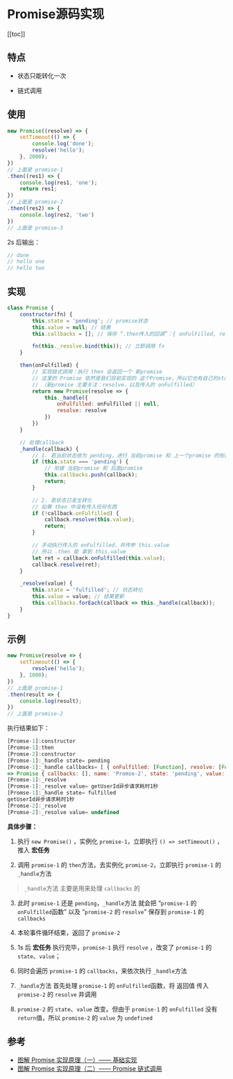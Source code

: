 # Promise源码实现

[[toc]]

## 特点
 - 状态只能转化一次
 
 - 链式调用

## 使用
```js
new Promise((resolve) => {
    setTimeout(() => {
        console.log('done');
        resolve('hello');
    }, 2000);
})
// 上面是 promise-1
.then((res1) => {
    console.log(res1, 'one');
    return res1;
})
// 上面是 promise-2
.then((res2) => {
    console.log(res2, 'two')
})
// 上面是 promise-3
```

2s 后输出：
```js
// done
// hello one
// hello two
```

## 实现
```js
class Promise {
    constructor(fn) {
        this.state = 'pending'; // promise状态
        this.value = null; // 结果
        this.callbacks = []; // 保存 “.then传入的回调”：{ onFulFilled, resolve }

        fn(this._resolve.bind(this)); // 立即调用 fn
    }

    then(onFulfilled) {
        // 实现链式调用：执行 then 会返回一个 新promise
        // 这里的 Promise 依然是我们目前实现的 这个Promise，所以它也有自己的state、value、callbacks
        // （新promise 主要关注：resolve，以及传入的 onFulfilled）
        return new Promise(resolve => {
            this._handle({
                onFulfilled: onFulfilled || null,
                resolve: resolve
            })
        })
    }

    // 处理callback
    _handle(callback) {
        // 1. 若当前状态依为 pending，进行 当前promise 和 上一个promise 的衔接
        if (this.state === 'pending') {
            // 衔接 当前promise 和 后面promise
            this.callbacks.push(callback);
            return;
        }

        // 2. 若状态已发生转化
        // 如果 then 中没有传入任何东西
        if (!callback.onFulfilled) {
            callback.resolve(this.value);
            return;
        }

        // 手动执行传入的 onFulfilled，并传参 this.value
        // 所以 .then 能 拿到 this.value
        let ret = callback.onFulfilled(this.value);
        callback.resolve(ret);
    }

    _resolve(value) {
        this.state = 'fulfilled'; // 状态转化
        this.value = value; // 结果更新
        this.callbacks.forEach(callback => this._handle(callback));
    }
}
```
## 示例
```js
new Promise(resolve => {
    setTimeout(() => {
        resolve('hello');
    }, 1000);
})
// 上面是 promise-1
.then(result => {
    console.log(result);
})
// 上面是 promise-2
```

执行结果如下：
```js
[Promse-1]:constructor
[Promse-1]:then
[Promse-2]:constructor
[Promse-1]:_handle state= pending
[Promse-1]:_handle callbacks= [ { onFulfilled: [Function], resolve: [Function] } ]
=> Promise { callbacks: [], name: 'Promse-2', state: 'pending', value: null }
[Promse-1]:_resolve
[Promse-1]:_resolve value= getUserId异步请求耗时1秒
[Promse-1]:_handle state= fulfilled
getUserId异步请求耗时1秒
[Promse-2]:_resolve
[Promse-2]:_resolve value= undefined
```

**具体步骤：**

1. 执行 `new Promise()` ，实例化 `promise-1`，立即执行 `() => setTimeout()` ，推入 **宏任务**

2. 调用 `promise-1` 的 `then`方法，去实例化 `promise-2`，立即执行 `promise-1` 的 `_handle`方法
> `_handle`方法 主要是用来处理 `callbacks` 的

3. 此时 `promise-1` 还是 `pending`，`_handle`方法 就会把 “`promise-1` 的 `onFulfilled`函数” 以及 “`promise-2` 的 `resolve`”  保存到 `promise-1` 的 `callbacks`

4. 本轮事件循环结束，返回了 `promise-2`

5. 1s 后 **宏任务** 执行完毕，`promise-1` 执行 `resolve` ，改变了 `promise-1` 的 `state`、`value`；

6. 同时会遍历 `promise-1` 的 `callbacks`，来依次执行 `_handle`方法

7. `_handle`方法 首先处理 `promise-1` 的 `onFulfilled`函数，将 返回值 传入 `promise-2` 的 `resolve` 并调用

8. `promise-2` 的 `state`、`value` 改变。但由于 `promise-1` 的 `onFulfilled` 没有 `return`值，所以 `promise-2` 的 `value` 为 `undefined`

## 参考
 - [图解 Promise 实现原理（一）—— 基础实现](https://zhuanlan.zhihu.com/p/58428287)
 - [图解 Promise 实现原理（二）—— Promise 链式调用](https://zhuanlan.zhihu.com/p/102017798)
